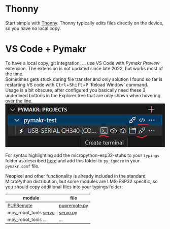 # Thonny

Start simple with [Thonny](https://thonny.org/). Thonny typically edits files directly on the device, so you have no local copy.

# VS Code + Pymakr

To have a local copy, git integration, ... use VS Code with _Pymakr Preview_ extension. The extension is not updated since late 2022, but works most of the time.  
Sometimes gets stuck during file transfer and only solution I found so far is restarting VS code with <kbd>Ctrl</kbd>+<kbd>Shift</kbd>+<kbd>P</kbd> 'Reload Window' command.  
Usage is a bit obscure, after configured you basically need these 3 underlined buttons in the Explorer tree that are only shown when hovering over the line.\
![](pymakr.png)

For syntax highlighting add the micropython-esp32-stubs to your `typings` folder as described [here](https://micropython-stubs.readthedocs.io/en/main/) and
add this folder to `py_ignore` in your `pymakr.conf` file.

Neopixel and other functionality is already included in the standard MicroPython distribution, but some modules are LMS-ESP32 specific, so you should copy additional files into your typings folder:

| module | file |
| ------ | ---- |
| [PUPRemote](https://docs.antonsmindstorms.com/en/latest/Software/PUPRemote/docs/index.html) | [pupremote.py](https://github.com/antonvh/PUPRemote/blob/main/src/pupremote.py) |
| mpy_robot_tools [servo](https://docs.antonsmindstorms.com/en/latest/Software/mpy_robot_tools.html#mpy-robot-tools-servo-module) | [servo.py](https://github.com/antonvh/mpy-robot-tools/blob/master/mpy_robot_tools/servo.py) |
| mpy_robot_tools ... | ... |

